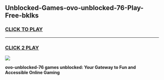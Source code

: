 
## Unblocked-Games-ovo-unblocked-76-Play-Free-bklks
<h3>
<a href="https://premium76.site?title=ovo-unblocked-76&ref=19M">CLICK TO PLAY</a></h3>
<hr>

<h3>
<a href="https://premium76.site?title=ovo-unblocked-76&ref=19M">CLICK 2 PLAY</a>
  
</h3>

<a href="https://premium76.site?title=ovo-unblocked-76&ref=19M"><img src="https://clearcache.store/games.png"></a>


**ovo-unblocked-76 games unblocked: Your Gateway to Fun and Accessible Online Gaming**
